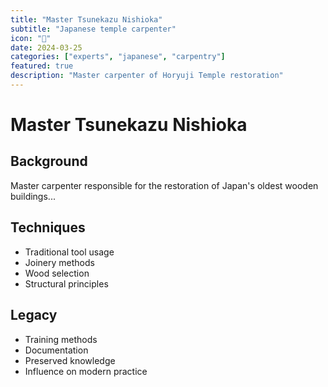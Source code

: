 ```yaml
---
title: "Master Tsunekazu Nishioka"
subtitle: "Japanese temple carpenter"
icon: "🏯"
date: 2024-03-25
categories: ["experts", "japanese", "carpentry"]
featured: true
description: "Master carpenter of Horyuji Temple restoration"
---
```


# Master Tsunekazu Nishioka

## Background

Master carpenter responsible for the restoration of Japan's oldest wooden buildings...

## Techniques
- Traditional tool usage
- Joinery methods
- Wood selection
- Structural principles

## Legacy
- Training methods
- Documentation
- Preserved knowledge
- Influence on modern practice 